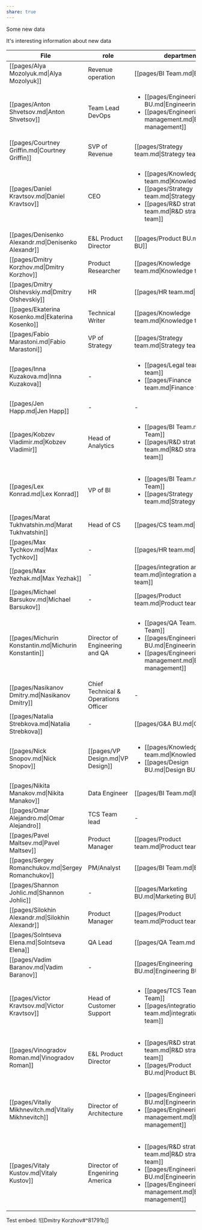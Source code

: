 ```yaml
---
share: true
---
```


Some new data 

It's interesting information about new data

| File                                                  | role                                 | department                                                                                                                                                                                     |
| ----------------------------------------------------- | ------------------------------------ | ---------------------------------------------------------------------------------------------------------------------------------------------------------------------------------------------- |
| [[pages/Alya Mozolyuk.md\|Alya Mozolyuk]]             | Revenue operation                    | [[pages/BI Team.md\|BI Team]]                                                                                                                                                                  |
| [[pages/Anton  Shvetsov.md\|Anton  Shvetsov]]         | Team Lead DevOps                     | <ul><li>[[pages/Engineering BU.md\\|Engineering BU]]</li><li>[[pages/Engineering management.md\\|Engineering management]]</li></ul>                                                            |
| [[pages/Courtney Griffin.md\|Courtney Griffin]]       | SVP of Revenue                       | [[pages/Strategy team.md\|Strategy team]]                                                                                                                                                      |
| [[pages/Daniel Kravtsov.md\|Daniel Kravtsov]]         | CEO                                  | <ul><li>[[pages/Knowledge team.md\\|Knowledge team]]</li><li>[[pages/Strategy team.md\\|Strategy team]]</li><li>[[pages/R&D strategy team.md\\|R&D strategy team]]</li></ul>                   |
| [[pages/Denisenko Alexandr.md\|Denisenko Alexandr]]   | E&L Product Director                 | [[pages/Product BU.md\|Product BU]]                                                                                                                                                            |
| [[pages/Dmitry Korzhov.md\|Dmitry Korzhov]]           | Product Researcher                   | [[pages/Knowledge team.md\|Knowledge team]]                                                                                                                                                    |
| [[pages/Dmitry Olshevskiy.md\|Dmitry Olshevskiy]]     | HR                                   | [[pages/HR team.md\|HR team]]                                                                                                                                                                  |
| [[pages/Ekaterina Kosenko.md\|Ekaterina Kosenko]]     | Technical Writer                     | [[pages/Knowledge team.md\|Knowledge team]]                                                                                                                                                    |
| [[pages/Fabio Marastoni.md\|Fabio Marastoni]]         | VP of Strategy                       | [[pages/Strategy team.md\|Strategy team]]                                                                                                                                                      |
| [[pages/Inna Kuzakova.md\|Inna Kuzakova]]             | \-                                   | <ul><li>[[pages/Legal team.md\\|Legal team]]</li><li>[[pages/Finance team.md\\|Finance team]]</li></ul>                                                                                        |
| [[pages/Jen Happ.md\|Jen Happ]]                       | \-                                   | \-                                                                                                                                                                                             |
| [[pages/Kobzev Vladimir.md\|Kobzev Vladimir]]         | Head of Analytics                    | <ul><li>[[pages/BI Team.md\\|BI Team]]</li><li>[[pages/R&D strategy team.md\\|R&D strategy team]]</li></ul>                                                                                    |
| [[pages/Lex Konrad.md\|Lex Konrad]]                   | VP of BI                             | <ul><li>[[pages/BI Team.md\\|BI Team]]</li><li>[[pages/Strategy team.md\\|Strategy team]]</li></ul>                                                                                            |
| [[pages/Marat Tukhvatshin.md\|Marat Tukhvatshin]]     | Head of CS                           | [[pages/CS team.md\|CS team]]                                                                                                                                                                  |
| [[pages/Max Tychkov.md\|Max Tychkov]]                 | \-                                   | [[pages/HR team.md\|HR team]]                                                                                                                                                                  |
| [[pages/Max Yezhak.md\|Max Yezhak]]                   | \-                                   | [[pages/integration analysts team.md\|integration analysts team]]                                                                                                                              |
| [[pages/Michael Barsukov.md\|Michael Barsukov]]       | \-                                   | [[pages/Product team.md\|Product team]]                                                                                                                                                        |
| [[pages/Michurin Konstantin.md\|Michurin Konstantin]] | Director of Engineering and QA       | <ul><li>[[pages/QA Team.md\\|QA Team]]</li><li>[[pages/Engineering BU.md\\|Engineering BU]]</li><li>[[pages/Engineering management.md\\|Engineering management]]</li></ul>                     |
| [[pages/Nasikanov Dmitry.md\|Nasikanov Dmitry]]       | Chief Technical & Operations Officer | \-                                                                                                                                                                                             |
| [[pages/Natalia Strebkova.md\|Natalia Strebkova]]     | \-                                   | [[pages/G&A BU.md\|G&A BU]]                                                                                                                                                                    |
| [[pages/Nick Snopov.md\|Nick Snopov]]                 | [[pages/VP Design.md\|VP Design]]    | <ul><li>[[pages/Knowledge team.md\\|Knowledge team]]</li><li>[[pages/Design BU.md\\|Design BU]]</li></ul>                                                                                      |
| [[pages/Nikita Manakov.md\|Nikita Manakov]]           | Data Engineer                        | [[pages/BI Team.md\|BI Team]]                                                                                                                                                                  |
| [[pages/Omar Alejandro.md\|Omar Alejandro]]           | TCS Team lead                        | \-                                                                                                                                                                                             |
| [[pages/Pavel Maltsev.md\|Pavel Maltsev]]             | Product Manager                      | [[pages/Product team.md\|Product team]]                                                                                                                                                        |
| [[pages/Sergey Romanchukov.md\|Sergey Romanchukov]]   | PM/Analyst                           | [[pages/BI Team.md\|BI Team]]                                                                                                                                                                  |
| [[pages/Shannon Johlic.md\|Shannon Johlic]]           | \-                                   | [[pages/Marketing BU.md\|Marketing BU]]                                                                                                                                                        |
| [[pages/Silokhin Alexandr.md\|Silokhin Alexandr]]     | Product Manager                      | [[pages/Product team.md\|Product team]]                                                                                                                                                        |
| [[pages/Solntseva Elena.md\|Solntseva Elena]]         | QA Lead                              | [[pages/QA Team.md\|QA Team]]                                                                                                                                                                  |
| [[pages/Vadim Baranov.md\|Vadim Baranov]]             | \-                                   | [[pages/Engineering BU.md\|Engineering BU]]                                                                                                                                                    |
| [[pages/Victor Kravtsov.md\|Victor Kravtsov]]         | Head of Customer Support             | <ul><li>[[pages/TCS Team.md\\|TCS Team]]</li><li>[[pages/integration analysts team.md\\|integration analysts team]]</li></ul>                                                                  |
| [[pages/Vinogradov Roman.md\|Vinogradov Roman]]       | E&L Product Director                 | <ul><li>[[pages/R&D strategy team.md\\|R&D strategy team]]</li><li>[[pages/Product BU.md\\|Product BU]]</li></ul>                                                                              |
| [[pages/Vitaliy Mikhnevitch.md\|Vitaliy Mikhnevitch]] | Director of Architecture             | <ul><li>[[pages/Engineering BU.md\\|Engineering BU]]</li><li>[[pages/Engineering management.md\\|Engineering management]]</li></ul>                                                            |
| [[pages/Vitaly Kustov.md\|Vitaly Kustov]]             | Director of Engeniring  America      | <ul><li>[[pages/R&D strategy team.md\\|R&D strategy team]]</li><li>[[pages/Engineering BU.md\\|Engineering BU]]</li><li>[[pages/Engineering management.md\\|Engineering management]]</li></ul> |


Test embed:
![[Dmitry Korzhov#^81791b]]